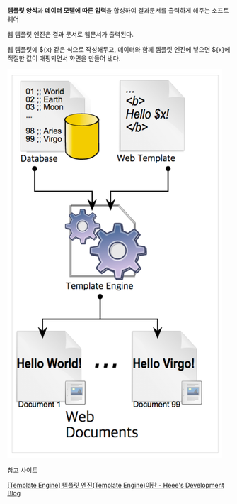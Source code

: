 **템플릿 양식**과 **데이터 모델에 따른 입력**을 합성하여 결과문서를 출력하게 해주는 소프트웨어

웹 템플릿 엔진은 결과 문서로 웹문서가 출력된다. 

웹 템플릿에 ${x} 같은 식으로 작성해두고, 데이터와 함께 템플릿 엔진에 넣으면 ${x}에 적절한 값이 매핑되면서 화면을 만들어 낸다. 

![image1](./Web/Images/Web-Template-Engine1.png)

참고 사이트

[[Template Engine] 템플릿 엔진(Template Engine)이란 - Heee's Development Blog](https://gmlwjd9405.github.io/2018/12/21/template-engine.html)
